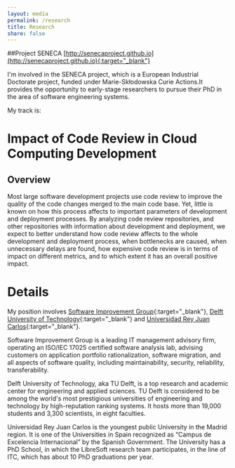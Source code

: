 ```yaml
---
layout: media
permalink: /research
title: Research
share: false
---
```


##Project SENECA
[http://senecaproject.github.io](http://senecaproject.github.io){:target="_blank"}

I'm involved in the SENECA project, which is a European Industrial Doctorate project, funded under Marie-Skłodowska Curie Actions.It provides the opportunity to early-stage researchers to pursue their PhD in the area of software engineering systems.

My track is:

# Impact of Code Review in Cloud Computing Development

## Overview
Most large software development projects use code review to improve the quality of the code changes merged to the main code base. Yet, little is known on how this process affects to important parameters of development and deployment processes. By analyzing code review repositories, and other repositories with information about development and deployment, we expect to better understand how code review affects to the whole development and deployment process, when bottlenecks are caused, when unnecessary delays are found, how expensive code review is in terms of impact on different metrics, and to which extent it has an overall positive impact.

# Details
My position involves [Software Improvement Group](https://www.sig.eu/en/){:target="_blank"}, [Delft University of Technology](http://www.tudelft.nl/en/){:target="_blank"} and [Universidad Rey Juan Carlos](https://www.urjc.es/en/){:target="_blank"}.

Software Improvement Group is a leading IT management advisory firm, operating an ISO/IEC 17025 certified software analysis lab, advising customers on application portfolio rationalization, software migration, and all aspects of software quality, including maintainability, security, reliability, transferability.

Delft University of Technology, aka TU Delft, is a top research and academic center for engineering and applied sciences. TU Delft is considered to be among the world's most prestigious universities of engineering and technology by high-reputation ranking systems. It hosts more than 19,000 students and 3,300 scientists, in eight faculties.

Universidad Rey Juan Carlos is the youngest public University in the Madrid region. It is one of the Universities in Spain recognized as “Campus de Excelencia Internacional” by the Spanish Government. The University has a PhD School, in which the LibreSoft research team participates, in the line of ITC, which has about 10 PhD graduations per year.
